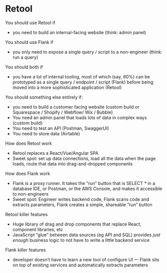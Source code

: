 # Retool

You should use Retool if

- you need to build an internal-facing website (think: admin panel)

You should use Flank if

- you only need to expose a single query / script to a non-engineer (think: run a query)

You should both if

- you have a lot of internal tooling, most of which (say, 80%) can be prototyped as a single query / endpoint / script (Flank) before being moved into a more sophisticated application (Retool)

You should something else entirely if:

- you need to build a customer facing website (custom build or Squarespace / Shopify / Webflow/ Wix / Bubble)
- You need an admin panel that loads lots of data in complex ways (custom build)
- You need to test an API (Postman, SwaggerUI)
- You need to store data (Airtable)

How does Retool work

- Retool replaces a React/Vue/Angular SPA
- Sweet spot: set up data connections, load all the data when the page loads, route that data into drag-and-dropped components

How does Flank work

- Flank is a proxy runner. It takes the “run” button that is SELECT \* in a database IDE, or Postman, or the AWS Console, and makes it accessible to non-engineers
- Sweet spot: Engineer writes backend code, Flank scans code and extracts parameters, Flank creates a simple, shareable “run” button

Retool killer features

- Huge library of drag and drop components that replace React, component libraries, etc
- JavaScript “glue” between data sources (eg API and SQL) provides _just enough_ business logic to not have to write a little backend service

Flank killer features

- developer doesn’t have to learn a new tool of configure UI — Flank sits on top of existing services and automatically extracts parameters
